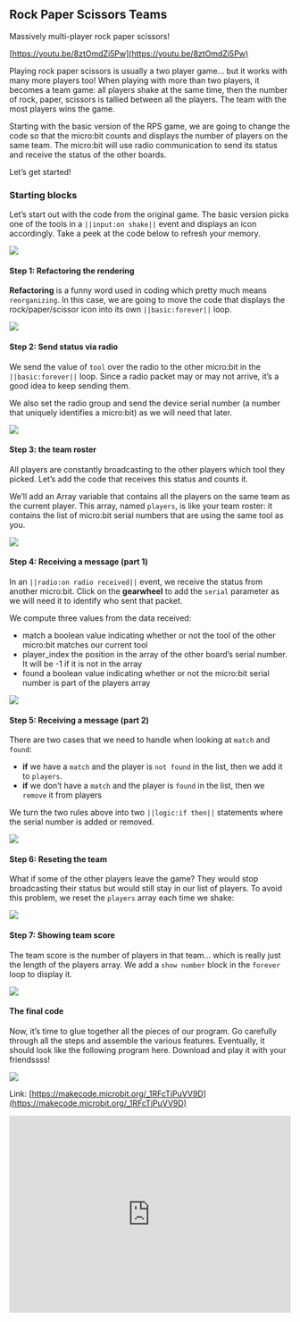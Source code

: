 ## Rock Paper Scissors Teams

Massively multi-player rock paper scissors!

[https://youtu.be/8ztOmdZi5Pw](https://youtu.be/8ztOmdZi5Pw)


Playing rock paper scissors is usually a two player game… but it works with many more players too! When playing with more than two players, it becomes a team game: all players shake at the same time, then the number of rock, paper, scissors is tallied between all the players. The team with the most players wins the game.

Starting with the basic version of the RPS game, we are going to change the code so that the micro:bit counts and displays the number of players on the same team. The micro:bit will use radio communication to send its status and receive the status of the other boards.

Let’s get started!

### Starting blocks
Let’s start out with the code from the original game. The basic version picks one of the tools in a `||input:on shake||` event and displays an icon accordingly. Take a peek at the code below to refresh your memory.

![](https://i.imgur.com/Q7JjY6R.png)

#### Step 1: Refactoring the rendering
**Refactoring** is a funny word used in coding which pretty much means `reorganizing`. In this case, we are going to move the code that displays the rock/paper/scissor icon into its own `||basic:forever||` loop.

![](https://i.imgur.com/w7LMIyt.png)

#### Step 2: Send status via radio
We send the value of `tool` over the radio to the other micro:bit in the `||basic:forever||` loop. Since a radio packet may or may not arrive, it’s a good idea to keep sending them.

We also set the radio group and send the device serial number (a number that uniquely identifies a micro:bit) as we will need that later.

![](https://i.imgur.com/tyDhhhT.png)

#### Step 3: the team roster

All players are constantly broadcasting to the other players which tool they picked. Let’s add the code that receives this status and counts it.

We’ll add an Array variable that contains all the players on the same team as the current player. This array, named `players`, is like your team roster: it contains the list of micro:bit serial numbers that are using the same tool as you.

![](https://i.imgur.com/QxLIdYy.png)

#### Step 4: Receiving a message (part 1)
In an `||radio:on radio received||` event, we receive the status from another micro:bit. Click on the **gearwheel** to add the `serial` parameter as we will need it to identify who sent that packet.

We compute three values from the data received:

- match a boolean value indicating whether or not the tool of the other micro:bit matches our current tool
- player_index the position in the array of the other board’s serial number. It will be -1 if it is not in the array
- found a boolean value indicating whether or not the micro:bit serial number is part of the players array

![](https://i.imgur.com/07pzeRs.png)

#### Step 5: Receiving a message (part 2)
There are two cases that we need to handle when looking at `match` and `found`:

- **if** we have a `match` and the player is `not found` in the list, then we add it to `players`.
- **if** we don’t have a `match` and the player is `found` in the list, then we `remove` it from players

We turn the two rules above into two `||logic:if then||` statements where the serial number is added or removed.

![](https://i.imgur.com/3wfDMaU.png)

#### Step 6: Reseting the team
What if some of the other players leave the game? They would stop broadcasting their status but would still stay in our list of players. To avoid this problem, we reset the `players` array each time we shake:

![](https://i.imgur.com/rJfPhDf.png)

#### Step 7: Showing team score
The team score is the number of players in that team… which is really just the length of the players array. We add a `show number` block in the `forever` loop to display it.

![](https://i.imgur.com/OReG1xk.png)

#### The final code
Now, it’s time to glue together all the pieces of our program. Go carefully through all the steps and assemble the various features. Eventually, it should look like the following program here. Download and play it with your friendssss!

![](https://i.imgur.com/kUTa2dv.png)

Link: [https://makecode.microbit.org/_1RFcTjPuVV9D](https://makecode.microbit.org/_1RFcTjPuVV9D)

<div style="position:relative;height:0;padding-bottom:70%;overflow:hidden;"><iframe style="position:absolute;top:0;left:0;width:100%;height:100%;" src="https://makecode.microbit.org/#pub:_1RFcTjPuVV9D" frameborder="0" sandbox="allow-popups allow-forms allow-scripts allow-same-origin"></iframe></div>

